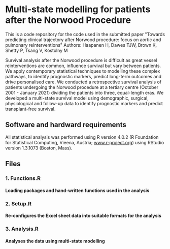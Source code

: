 # Multi-state modelling for patients after the Norwood Procedure
This is a code repository for the code used in the submitted paper "Towards predicting clinical trajectory after Norwood procedure: focus on aortic and pulmonary reinterventions"
Authors: Haapanen H, Dawes TJW, Brown K, Shetty P, Tsang V, Kostolny M

Survival analysis after the Norwood procedure is difficult as great vessel reinterventions are common, influence survival but vary between patients. We apply contemporary statistical techniques to modelling these complex pathways, to identify prognostic markers, predict long-term outcomes and drive personalised care. We conducted a retrospective survival analysis of patients undergoing the Norwood procedure at a tertiary centre (October 2001 - January 2021) dividing the patients into three, equal-length eras. We developed a multi-state survival model using demographic, surgical, physiological and follow-up data to identify prognostic markers and predict transplant-free survival.

## Software and hardward requirements
All statistical analysis was performed using R version 4.0.2 (R Foundation for Statistical Computing, Vieena, Austria; www.r-project.org) using RStudio version 1.3.1073 (Boston, Mass).

## Files
### 1. Functions.R
#### Loading packages and hand-written functions used in the analysis
### 2. Setup.R
#### Re-configures the Excel sheet data into suitable formats for the analysis
### 3. Analysis.R
#### Analyses the data using multi-state modelling




